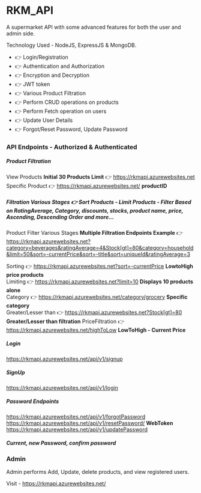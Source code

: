 # RKM_API
A supermarket API with some advanced features for both the user and admin side.

Technology Used - NodeJS, ExpressJS & MongoDB.
<ul>
  <li>👉 Login/Registration </li>
  <li>👉 Authentication and Authorization </li>
  <li>👉 Encryption and Decryption</li>
  <li>👉 JWT token</li>
  <li>👉 Various Product Filtration</li>
  <li>👉 Perform CRUD operations on products</li>
  <li>👉 Perform Fetch operation on users</li>
  <li>👉 Update User Details</li>
  <li>👉 Forgot/Reset Password, Update Password</li>
</ul>

### API Endpoints - Authorized & Authenticated

##### Product Filtration
View Products **Initial 30 Products Limit** 👉  https://rkmapi.azurewebsites.net
Specific Product 👉 https://rkmapi.azurewebsites.net/  **productID**

##### Filtration Various Stages 👉 Sort Products - Limit Products - Filter Based on RatingAverage, Category, discounts, stocks, product name, price, Ascending, Descending Order and more...
Product Filter Various Stages **Multiple Filtration Endpoints Example** 👉 https://rkmapi.azurewebsites.net?category=beverages&ratingAverage=4&Stock[gt]=80&category=household&limit=50&sort=-currentPrice&sort=-title&sort=uniqueId&ratingAverage=3

Sorting 👉 https://rkmapi.azurewebsites.net?sort=-currentPrice  **LowtoHigh price products** <br>
Limiting 👉 https://rkmapi.azurewebsites.net?limit=10  **Displays 10 products alone** <br>
Category 👉 https://rkmapi.azurewebsites.net/category/grocery **Specific category** <br>
Greater/Lesser than 👉  https://rkmapi.azurewebsites.net?Stock[gt]=80 **Greater/Lesser than filtration**
PriceFiltration 👉 https://rkmapi.azurewebsites.net/highToLow **LowToHigh - Current Price** <br>

##### Login
https://rkmapi.azurewebsites.net/api/v1/signup

##### SignUp
https://rkmapi.azurewebsites.net/api/v1/login

##### Password Endpoints
https://rkmapi.azurewebsites.net/api/v1/forgotPassword <br>
https://rkmapi.azurewebsites.net/api/v1/resetPassword/ **WebToken** <br>
https://rkmapi.azurewebsites.net/api/v1/updatePassword <br>
##### Current, new Password, confirm password

### Admin
Admin performs Add, Update, delete products, and view registered users.

Visit - https://rkmapi.azurewebsites.net/
